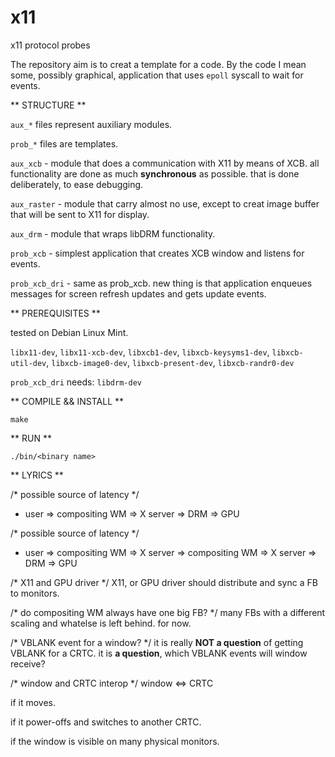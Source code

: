 # x11
x11 protocol probes

The repository aim is to creat a template for a code. By the code I mean some, possibly graphical, application that uses `epoll` syscall to wait for events.

** STRUCTURE **

`aux_*` files represent auxiliary modules.

`prob_*` files are templates.

`aux_xcb`    - module that does a communication with X11 by means of XCB. all functionality are done as much **synchronous** as possible. that is done deliberately, to ease debugging.

`aux_raster` - module that carry almost no use, except to creat image buffer that will be sent to X11 for display.

`aux_drm`    - module that wraps libDRM functionality.


`prob_xcb`     - simplest application that creates XCB window and listens for events.

`prob_xcb_dri` - same as prob_xcb. new thing is that application enqueues messages for screen refresh updates and gets update events.


** PREREQUISITES **

tested on Debian Linux Mint.

  `libx11-dev`, `libx11-xcb-dev`, `libxcb1-dev`, `libxcb-keysyms1-dev`, `libxcb-util-dev`, `libxcb-image0-dev`, `libxcb-present-dev`, `libxcb-randr0-dev`
  
  `prob_xcb_dri` needs: `libdrm-dev`

** COMPILE && INSTALL **

   `make`
   

** RUN **

   `./bin/<binary name>`
   

** LYRICS **

/* possible source of latency */

 * user => compositing WM => X server => DRM => GPU

/* possible source of latency */

 * user => compositing WM => X server => compositing WM => X server => DRM => GPU


/* X11 and GPU driver */
X11, or GPU driver should distribute and sync a FB to monitors. 

/* do compositing WM always have one big FB? */
many FBs with a different scaling and whatelse is left behind. for now.

/* VBLANK event for a window? */
it is really **NOT a question** of getting VBLANK for a CRTC. it is **a question**, which VBLANK events will window receive?

/* window and CRTC interop */
window <=> CRTC

  if it moves.
    
  if it power-offs and switches to another CRTC.
  
  if the window is visible on many physical monitors.
